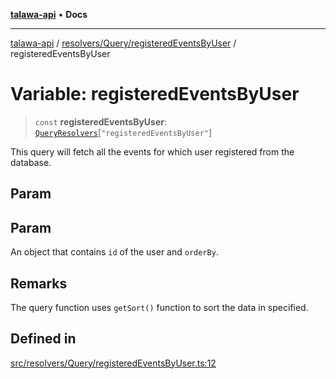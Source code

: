 [**talawa-api**](../../../../README.md) • **Docs**

***

[talawa-api](../../../../modules.md) / [resolvers/Query/registeredEventsByUser](../README.md) / registeredEventsByUser

# Variable: registeredEventsByUser

> `const` **registeredEventsByUser**: [`QueryResolvers`](../../../../types/generatedGraphQLTypes/type-aliases/QueryResolvers.md)\[`"registeredEventsByUser"`\]

This query will fetch all the events for which user registered from the database.

## Param

## Param

An object that contains `id` of the user and `orderBy`.

## Remarks

The query function uses `getSort()` function to sort the data in specified.

## Defined in

[src/resolvers/Query/registeredEventsByUser.ts:12](https://github.com/PalisadoesFoundation/talawa-api/blob/3bacbf38707ebd3e3e5f1bc5b4cc7aa3b2adc169/src/resolvers/Query/registeredEventsByUser.ts#L12)
